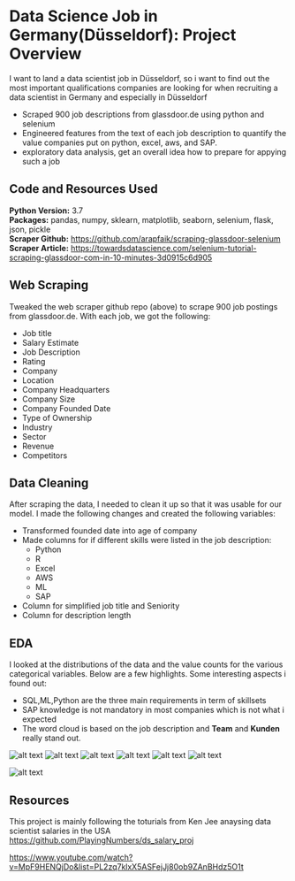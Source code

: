 # Data Science Job in Germany(Düsseldorf): Project Overview 
I want to land a data scientist job in Düsseldorf, so i want to find out the most important qualifications companies are looking for when recruiting a data scientist in Germany and especially in Düsseldorf
* Scraped 900 job descriptions from glassdoor.de using python and selenium
* Engineered features from the text of each job description to quantify the value companies put on python, excel, aws, and SAP. 
* exploratory data analysis, get an overall idea how to prepare for appying such a job 

## Code and Resources Used 
**Python Version:** 3.7  
**Packages:** pandas, numpy, sklearn, matplotlib, seaborn, selenium, flask, json, pickle  
**Scraper Github:** https://github.com/arapfaik/scraping-glassdoor-selenium  
**Scraper Article:** https://towardsdatascience.com/selenium-tutorial-scraping-glassdoor-com-in-10-minutes-3d0915c6d905  

## Web Scraping
Tweaked the web scraper github repo (above) to scrape 900 job postings from glassdoor.de. With each job, we got the following:
*	Job title
*	Salary Estimate
*	Job Description
*	Rating
*	Company 
*	Location
*	Company Headquarters 
*	Company Size
*	Company Founded Date
*	Type of Ownership 
*	Industry
*	Sector
*	Revenue
*	Competitors 

## Data Cleaning
After scraping the data, I needed to clean it up so that it was usable for our model. I made the following changes and created the following variables:

*	Transformed founded date into age of company 
*	Made columns for if different skills were listed in the job description:
    * Python  
    * R  
    * Excel  
    * AWS  
    * ML 
    * SAP
*	Column for simplified job title and Seniority 
*	Column for description length 

## EDA
I looked at the distributions of the data and the value counts for the various categorical variables. Below are a few highlights. Some interesting aspects i found out: 
* SQL,ML,Python are the three main requirements in term of skillsets
* SAP knowledge is not mandatory in most companies which is not what i expected
* The word cloud is based on the job description and **Team** and **Kunden** really stand out.

![alt text](https://github.com/ZhongjianWang/proj_ds_salary/blob/master/company.png "Recruiters Name")
![alt text](https://github.com/ZhongjianWang/proj_ds_salary/blob/master/business_sector.png "Recruiters Business Sector")
![alt text](https://github.com/ZhongjianWang/proj_ds_salary/blob/master/SQL.png "SQL Requirement")
![alt text](https://github.com/ZhongjianWang/proj_ds_salary/blob/master/ML.png "Machine Learning Requirement ")
![alt text](https://github.com/ZhongjianWang/proj_ds_salary/blob/master/python.png "Python Requirement")
![alt text](https://github.com/ZhongjianWang/proj_ds_salary/blob/master/SAP.png "SAP Requirement")

![alt text](https://github.com/ZhongjianWang/proj_ds_salary/blob/master/GlassdoorDUS.png "DUS job word cloud")



## Resources
This project is mainly following the toturials from Ken Jee anaysing data scientist salaries in the USA
https://github.com/PlayingNumbers/ds_salary_proj

https://www.youtube.com/watch?v=MpF9HENQjDo&list=PL2zq7klxX5ASFejJj80ob9ZAnBHdz5O1t

